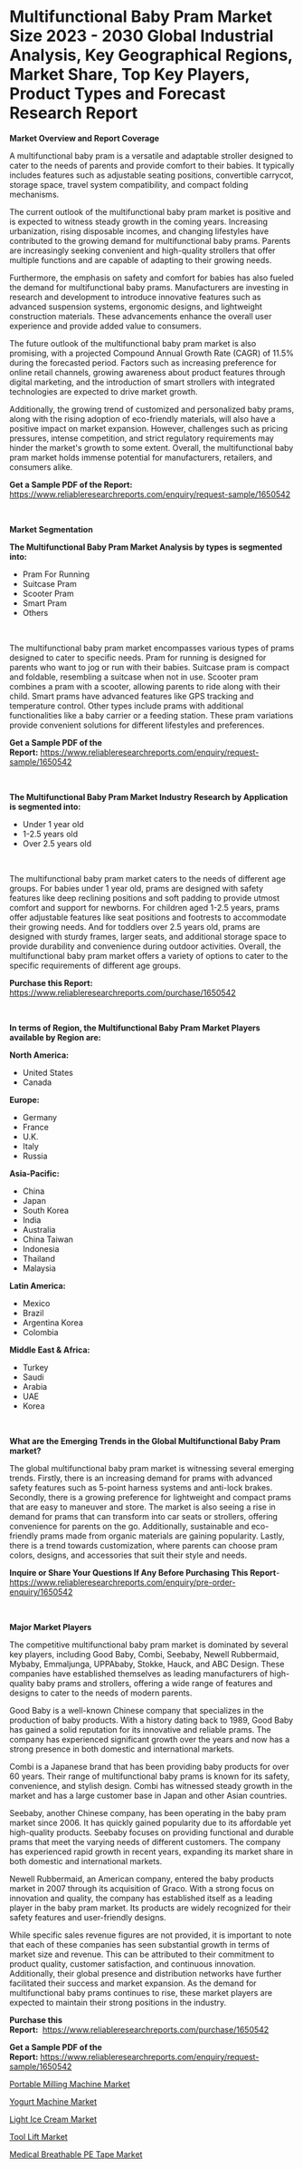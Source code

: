 <p><h1>Multifunctional Baby Pram Market Size 2023 - 2030 Global Industrial Analysis, Key Geographical Regions, Market Share, Top Key Players, Product Types and Forecast Research Report</h1></p><p><strong>Market Overview and Report Coverage</strong></p>
<p><p>A multifunctional baby pram is a versatile and adaptable stroller designed to cater to the needs of parents and provide comfort to their babies. It typically includes features such as adjustable seating positions, convertible carrycot, storage space, travel system compatibility, and compact folding mechanisms.</p><p>The current outlook of the multifunctional baby pram market is positive and is expected to witness steady growth in the coming years. Increasing urbanization, rising disposable incomes, and changing lifestyles have contributed to the growing demand for multifunctional baby prams. Parents are increasingly seeking convenient and high-quality strollers that offer multiple functions and are capable of adapting to their growing needs.</p><p>Furthermore, the emphasis on safety and comfort for babies has also fueled the demand for multifunctional baby prams. Manufacturers are investing in research and development to introduce innovative features such as advanced suspension systems, ergonomic designs, and lightweight construction materials. These advancements enhance the overall user experience and provide added value to consumers.</p><p>The future outlook of the multifunctional baby pram market is also promising, with a projected Compound Annual Growth Rate (CAGR) of 11.5% during the forecasted period. Factors such as increasing preference for online retail channels, growing awareness about product features through digital marketing, and the introduction of smart strollers with integrated technologies are expected to drive market growth.</p><p>Additionally, the growing trend of customized and personalized baby prams, along with the rising adoption of eco-friendly materials, will also have a positive impact on market expansion. However, challenges such as pricing pressures, intense competition, and strict regulatory requirements may hinder the market's growth to some extent. Overall, the multifunctional baby pram market holds immense potential for manufacturers, retailers, and consumers alike.</p></p>
<p><strong>Get a Sample PDF of the Report:</strong> <a href="https://www.reliableresearchreports.com/enquiry/request-sample/1650542">https://www.reliableresearchreports.com/enquiry/request-sample/1650542</a></p>
<p>&nbsp;</p>
<p><strong>Market Segmentation</strong></p>
<p><strong>The Multifunctional Baby Pram Market Analysis by types is segmented into:</strong></p>
<p><ul><li>Pram For Running</li><li>Suitcase Pram</li><li>Scooter Pram</li><li>Smart Pram</li><li>Others</li></ul></p>
<p>&nbsp;</p>
<p><p>The multifunctional baby pram market encompasses various types of prams designed to cater to specific needs. Pram for running is designed for parents who want to jog or run with their babies. Suitcase pram is compact and foldable, resembling a suitcase when not in use. Scooter pram combines a pram with a scooter, allowing parents to ride along with their child. Smart prams have advanced features like GPS tracking and temperature control. Other types include prams with additional functionalities like a baby carrier or a feeding station. These pram variations provide convenient solutions for different lifestyles and preferences.</p></p>
<p><strong>Get a Sample PDF of the Report:</strong>&nbsp;<a href="https://www.reliableresearchreports.com/enquiry/request-sample/1650542">https://www.reliableresearchreports.com/enquiry/request-sample/1650542</a></p>
<p>&nbsp;</p>
<p><strong>The Multifunctional Baby Pram Market Industry Research by Application is segmented into:</strong></p>
<p><ul><li>Under 1 year old</li><li>1-2.5 years old</li><li>Over 2.5 years old</li></ul></p>
<p>&nbsp;</p>
<p><p>The multifunctional baby pram market caters to the needs of different age groups. For babies under 1 year old, prams are designed with safety features like deep reclining positions and soft padding to provide utmost comfort and support for newborns. For children aged 1-2.5 years, prams offer adjustable features like seat positions and footrests to accommodate their growing needs. And for toddlers over 2.5 years old, prams are designed with sturdy frames, larger seats, and additional storage space to provide durability and convenience during outdoor activities. Overall, the multifunctional baby pram market offers a variety of options to cater to the specific requirements of different age groups.</p></p>
<p><strong>Purchase this Report:</strong>&nbsp; <a href="https://www.reliableresearchreports.com/purchase/1650542">https://www.reliableresearchreports.com/purchase/1650542</a></p>
<p>&nbsp;</p>
<p><strong>In terms of Region, the Multifunctional Baby Pram Market Players available by Region are:</strong></p>
<p>
    <p> <strong> North America: </strong>
        <ul>
            <li>United States</li>
            <li>Canada</li>
        </ul>
        </p> 
    <p> <strong> Europe: </strong>
        <ul>
            <li>Germany</li>
            <li>France</li>
            <li>U.K.</li>
            <li>Italy</li>
            <li>Russia</li>
        </ul>
        </p> 
    <p> <strong> Asia-Pacific: </strong>
        <ul>
            <li>China</li>
            <li>Japan</li>
            <li>South Korea</li>
            <li>India</li>
            <li>Australia</li>
            <li>China Taiwan</li>
            <li>Indonesia</li>
            <li>Thailand</li>
            <li>Malaysia</li>
        </ul>
        </p> 
    <p> <strong> Latin America: </strong>
        <ul>
            <li>Mexico</li>
            <li>Brazil</li>
            <li>Argentina Korea</li>
            <li>Colombia</li>
        </ul>
        </p> 
    <p> <strong> Middle East & Africa: </strong>
        <ul>
            <li>Turkey</li>
            <li>Saudi</li>
            <li>Arabia</li>
            <li>UAE</li>
            <li>Korea</li>
        </ul>
    </p>
    </p>
<p>&nbsp;</p>
<p><strong>What are the Emerging Trends in the Global Multifunctional Baby Pram market?</strong></p>
<p><p>The global multifunctional baby pram market is witnessing several emerging trends. Firstly, there is an increasing demand for prams with advanced safety features such as 5-point harness systems and anti-lock brakes. Secondly, there is a growing preference for lightweight and compact prams that are easy to maneuver and store. The market is also seeing a rise in demand for prams that can transform into car seats or strollers, offering convenience for parents on the go. Additionally, sustainable and eco-friendly prams made from organic materials are gaining popularity. Lastly, there is a trend towards customization, where parents can choose pram colors, designs, and accessories that suit their style and needs.</p></p>
<p><strong>Inquire or Share Your Questions If Any Before Purchasing This Report</strong>- <a href="https://www.reliableresearchreports.com/enquiry/pre-order-enquiry/1650542">https://www.reliableresearchreports.com/enquiry/pre-order-enquiry/1650542</a></p>
<p>&nbsp;</p>
<p><strong>Major Market Players</strong></p>
<p><p>The competitive multifunctional baby pram market is dominated by several key players, including Good Baby, Combi, Seebaby, Newell Rubbermaid, Mybaby, Emmaljunga, UPPAbaby, Stokke, Hauck, and ABC Design. These companies have established themselves as leading manufacturers of high-quality baby prams and strollers, offering a wide range of features and designs to cater to the needs of modern parents.</p><p>Good Baby is a well-known Chinese company that specializes in the production of baby products. With a history dating back to 1989, Good Baby has gained a solid reputation for its innovative and reliable prams. The company has experienced significant growth over the years and now has a strong presence in both domestic and international markets.</p><p>Combi is a Japanese brand that has been providing baby products for over 60 years. Their range of multifunctional baby prams is known for its safety, convenience, and stylish design. Combi has witnessed steady growth in the market and has a large customer base in Japan and other Asian countries.</p><p>Seebaby, another Chinese company, has been operating in the baby pram market since 2006. It has quickly gained popularity due to its affordable yet high-quality products. Seebaby focuses on providing functional and durable prams that meet the varying needs of different customers. The company has experienced rapid growth in recent years, expanding its market share in both domestic and international markets.</p><p>Newell Rubbermaid, an American company, entered the baby products market in 2007 through its acquisition of Graco. With a strong focus on innovation and quality, the company has established itself as a leading player in the baby pram market. Its products are widely recognized for their safety features and user-friendly designs.</p><p>While specific sales revenue figures are not provided, it is important to note that each of these companies has seen substantial growth in terms of market size and revenue. This can be attributed to their commitment to product quality, customer satisfaction, and continuous innovation. Additionally, their global presence and distribution networks have further facilitated their success and market expansion. As the demand for multifunctional baby prams continues to rise, these market players are expected to maintain their strong positions in the industry.</p></p>
<p><strong>Purchase this Report:</strong>&nbsp;&nbsp;<a href="https://www.reliableresearchreports.com/purchase/1650542">https://www.reliableresearchreports.com/purchase/1650542</a></p>
<p></p>
<p><strong>Get a Sample PDF of the Report:</strong>&nbsp;<a href="https://www.reliableresearchreports.com/enquiry/request-sample/1650542">https://www.reliableresearchreports.com/enquiry/request-sample/1650542</a></p>
<p><p><a href="https://www.linkedin.com/pulse/portable-milling-machine-market-size-growth-forecast-from-2023-exi9c/">Portable Milling Machine Market</a></p><p><a href="https://medium.com/@favor.case.flash/yogurt-machine-market-size-growth-forecast-2023-2030-63c6ebe6f56d">Yogurt Machine Market</a></p><p><a href="https://medium.com/@chiragreportprime4/light-ice-cream-market-size-growth-forecast-2023-2030-cf8513cd621f">Light Ice Cream Market</a></p><p><a href="https://www.linkedin.com/pulse/tool-lift-market-research-report-unlocks-analysis-financial-status-zvcuc/">Tool Lift Market</a></p><p><a href="https://github.com/gdfhhhj/Market-Research-Report-List-1/blob/main/medical-breathable-pe-tape-market.md">Medical Breathable PE Tape Market</a></p></p>